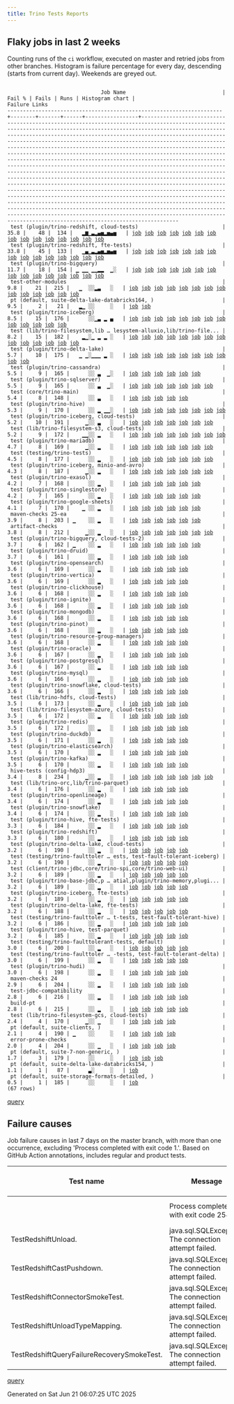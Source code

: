 ```yaml
---
title: Trino Tests Reports
---
```


## Flaky jobs in last 2 weeks

Counting runs of the `ci` workflow, executed on master and retried jobs from other branches.
Histogram is failure percentage for every day, descending (starts from current day).
Weekends are greyed out.
<pre><code>
                              Job Name                               | Fail % | Fails | Runs | Histogram chart |                                                                                                                                                                                                                                                                                                                                                                                                                                                                                                                                                                                                                  Failure Links                                                                                                                                                                                                                                                                                                                                                                                                                                                                                                                                                                                                                   
---------------------------------------------------------------------+--------+-------+------+-----------------+--------------------------------------------------------------------------------------------------------------------------------------------------------------------------------------------------------------------------------------------------------------------------------------------------------------------------------------------------------------------------------------------------------------------------------------------------------------------------------------------------------------------------------------------------------------------------------------------------------------------------------------------------------------------------------------------------------------------------------------------------------------------------------------------------------------------------------------------------------------------------------------------------------------------------------------------------------------------------------------------------------------------------------------------------------------------------------------------------------------------------------------------------------------------------------------------------------------------------------------------------
 test (plugin/trino-redshift, cloud-tests)                           |   35.8 |    48 |  134 |   ▂▆▁▃▂▄▅▂▅▄▅   | <a href="https://github.com/trinodb/trino/actions/runs/15748059124/job/44388013202">job</a> <a href="https://github.com/trinodb/trino/actions/runs/15725570242/job/44314691342">job</a> <a href="https://github.com/trinodb/trino/actions/runs/15729668394/job/44327787706">job</a> <a href="https://github.com/trinodb/trino/actions/runs/15730726277/job/44331064742">job</a> <a href="https://github.com/trinodb/trino/actions/runs/15695033663/job/44218405852">job</a> <a href="https://github.com/trinodb/trino/actions/runs/15698448644/job/44228104586">job</a> <a href="https://github.com/trinodb/trino/actions/runs/15699684137/job/44231624705">job</a> <a href="https://github.com/trinodb/trino/actions/runs/15704675274/job/44247642607">job</a> <a href="https://github.com/trinodb/trino/actions/runs/15711261268/job/44269791804">job</a> <a href="https://github.com/trinodb/trino/actions/runs/15674991529/job/44153189049">job</a> <a href="https://github.com/trinodb/trino/actions/runs/15658558213/job/44112920454">job</a> <a href="https://github.com/trinodb/trino/actions/runs/15668488249/job/44135764386">job</a> <a href="https://github.com/trinodb/trino/actions/runs/15648967986/job/44090945819">job</a> <a href="https://github.com/trinodb/trino/actions/runs/15651016184/job/44095774874">job</a> <a href="https://github.com/trinodb/trino/actions/runs/15623819389/job/44014242980">job</a>  
 test (plugin/trino-redshift, fte-tests)                             |   33.8 |    45 |  133 |   ▁▄▁▃▂▄▅▂▅▄▅   | <a href="https://github.com/trinodb/trino/actions/runs/15748059124/job/44388013200">job</a> <a href="https://github.com/trinodb/trino/actions/runs/15729668394/job/44327787667">job</a> <a href="https://github.com/trinodb/trino/actions/runs/15729687806/job/44327743192">job</a> <a href="https://github.com/trinodb/trino/actions/runs/15695033663/job/44218405863">job</a> <a href="https://github.com/trinodb/trino/actions/runs/15698448644/job/44228104585">job</a> <a href="https://github.com/trinodb/trino/actions/runs/15699684137/job/44231624714">job</a> <a href="https://github.com/trinodb/trino/actions/runs/15704675274/job/44247642664">job</a> <a href="https://github.com/trinodb/trino/actions/runs/15674991529/job/44153189086">job</a> <a href="https://github.com/trinodb/trino/actions/runs/15658558213/job/44112920432">job</a> <a href="https://github.com/trinodb/trino/actions/runs/15668488249/job/44135764372">job</a> <a href="https://github.com/trinodb/trino/actions/runs/15648967986/job/44090945826">job</a> <a href="https://github.com/trinodb/trino/actions/runs/15651016184/job/44095774876">job</a> <a href="https://github.com/trinodb/trino/actions/runs/15623819389/job/44014242966">job</a> <a href="https://github.com/trinodb/trino/actions/runs/15628250039/job/44026562059">job</a> <a href="https://github.com/trinodb/trino/actions/runs/15630131961/job/44032368263">job</a>  
 test (plugin/trino-bigquery)                                        |   11.7 |    18 |  154 | ▁ ▁▁ ▁▁▂▂  ▁░   | <a href="https://github.com/trinodb/trino/actions/runs/15775595195/job/44469286896">job</a> <a href="https://github.com/trinodb/trino/actions/runs/15763669665/job/44435748389">job</a> <a href="https://github.com/trinodb/trino/actions/runs/15736673026/job/44351262615">job</a> <a href="https://github.com/trinodb/trino/actions/runs/15704675274/job/44247642552">job</a> <a href="https://github.com/trinodb/trino/actions/runs/15658558213/job/44112920407">job</a> <a href="https://github.com/trinodb/trino/actions/runs/15648967986/job/44090945787">job</a> <a href="https://github.com/trinodb/trino/actions/runs/15627404423/job/44024206039">job</a> <a href="https://github.com/trinodb/trino/actions/runs/15627404423/job/44024206039">job</a> <a href="https://github.com/trinodb/trino/actions/runs/15630131961/job/44032368075">job</a> <a href="https://github.com/trinodb/trino/actions/runs/15636544916/job/44053149374">job</a> <a href="https://github.com/trinodb/trino/actions/runs/15639163170/job/44062107068">job</a> <a href="https://github.com/trinodb/trino/actions/runs/15600779637/job/43940154477">job</a> <a href="https://github.com/trinodb/trino/actions/runs/15618123115/job/43996041838">job</a> <a href="https://github.com/trinodb/trino/actions/runs/15618123115/job/43996041838">job</a> <a href="https://github.com/trinodb/trino/actions/runs/15620448697/job/44003779170">job</a>  
 test-other-modules                                                  |    9.8 |    21 |  215 |   ▁  ░░▂▃   ░   | <a href="https://github.com/trinodb/trino/actions/runs/15763664078/job/44435672805">job</a> <a href="https://github.com/trinodb/trino/actions/runs/15730726277/job/44330994986">job</a> <a href="https://github.com/trinodb/trino/actions/runs/15623819389/job/44014207453">job</a> <a href="https://github.com/trinodb/trino/actions/runs/15627404423/job/44024158968">job</a> <a href="https://github.com/trinodb/trino/actions/runs/15627404423/job/44024158968">job</a> <a href="https://github.com/trinodb/trino/actions/runs/15628250039/job/44026517444">job</a> <a href="https://github.com/trinodb/trino/actions/runs/15634831376/job/44047264727">job</a> <a href="https://github.com/trinodb/trino/actions/runs/15609613438/job/43967142679">job</a> <a href="https://github.com/trinodb/trino/actions/runs/15609613438/job/43967142679">job</a> <a href="https://github.com/trinodb/trino/actions/runs/15609613438/job/43967142679">job</a> <a href="https://github.com/trinodb/trino/actions/runs/15609613438/job/43999440240">job</a> <a href="https://github.com/trinodb/trino/actions/runs/15609613438/job/43999440240">job</a> <a href="https://github.com/trinodb/trino/actions/runs/15591228560/job/43910629413">job</a> <a href="https://github.com/trinodb/trino/actions/runs/15544330338/job/43762316334">job</a>                                                                                  
 pt (default, suite-delta-lake-databricks164, )                      |    9.5 |     2 |   21 |   ▂▁ ░░     ░   | <a href="https://github.com/trinodb/trino/actions/runs/15736673026/job/44352062300">job</a> <a href="https://github.com/trinodb/trino/actions/runs/15695033663/job/44218759534">job</a>                                                                                                                                                                                                                                                                                                                                                                                                                                                                                                                                                                                                                                                                                                                                                                                                                                                                                                                                                                                                                                                                                  
 test (plugin/trino-iceberg)                                         |    8.5 |    15 |  176 |      ░░▁▃ ▂ ▄   | <a href="https://github.com/trinodb/trino/actions/runs/15627404423/job/44024206076">job</a> <a href="https://github.com/trinodb/trino/actions/runs/15627404423/job/44024206076">job</a> <a href="https://github.com/trinodb/trino/actions/runs/15605995758/job/43955624931">job</a> <a href="https://github.com/trinodb/trino/actions/runs/15618123115/job/43996041883">job</a> <a href="https://github.com/trinodb/trino/actions/runs/15618123115/job/43996041883">job</a> <a href="https://github.com/trinodb/trino/actions/runs/15618130665/job/43996067577">job</a> <a href="https://github.com/trinodb/trino/actions/runs/15618130665/job/43996067577">job</a> <a href="https://github.com/trinodb/trino/actions/runs/15579260705/job/43870521226">job</a> <a href="https://github.com/trinodb/trino/actions/runs/15558472542/job/43804785168">job</a> <a href="https://github.com/trinodb/trino/actions/runs/15558472542/job/43804785168">job</a> <a href="https://github.com/trinodb/trino/actions/runs/15566182144/job/43830942549">job</a> <a href="https://github.com/trinodb/trino/actions/runs/15520643511/job/43693401058">job</a> <a href="https://github.com/trinodb/trino/actions/runs/15521739623/job/43695878554">job</a>                                                                                                                                                                  
 test (lib/trino-filesystem,lib … lesystem-alluxio,lib/trino-file... |    8.2 |    15 |  182 |    ▂▁░▁ ▂ ▂ ░   | <a href="https://github.com/trinodb/trino/actions/runs/15698448644/job/44228104456">job</a> <a href="https://github.com/trinodb/trino/actions/runs/15699684137/job/44231624559">job</a> <a href="https://github.com/trinodb/trino/actions/runs/15674461206/job/44151687301">job</a> <a href="https://github.com/trinodb/trino/actions/runs/15674461206/job/44151687301">job</a> <a href="https://github.com/trinodb/trino/actions/runs/15651176274/job/44096112580">job</a> <a href="https://github.com/trinodb/trino/actions/runs/15651176274/job/44096112580">job</a> <a href="https://github.com/trinodb/trino/actions/runs/15631782932/job/44037734985">job</a> <a href="https://github.com/trinodb/trino/actions/runs/15618123115/job/43996041817">job</a> <a href="https://github.com/trinodb/trino/actions/runs/15618123115/job/43996041817">job</a> <a href="https://github.com/trinodb/trino/actions/runs/15618130665/job/43996067527">job</a> <a href="https://github.com/trinodb/trino/actions/runs/15618130665/job/43996067527">job</a> <a href="https://github.com/trinodb/trino/actions/runs/15618130665/job/43998124767">job</a> <a href="https://github.com/trinodb/trino/actions/runs/15558472542/job/43804785124">job</a> <a href="https://github.com/trinodb/trino/actions/runs/15558472542/job/43804785124">job</a>                                                                                  
 test (plugin/trino-delta-lake)                                      |    5.7 |    10 |  175 |   ▁ ▁░▁▁▁ ▂ ░   | <a href="https://github.com/trinodb/trino/actions/runs/15728643883/job/44324393878">job</a> <a href="https://github.com/trinodb/trino/actions/runs/15674461206/job/44151687345">job</a> <a href="https://github.com/trinodb/trino/actions/runs/15674461206/job/44151687345">job</a> <a href="https://github.com/trinodb/trino/actions/runs/15651016184/job/44095774835">job</a> <a href="https://github.com/trinodb/trino/actions/runs/15627404423/job/44024206061">job</a> <a href="https://github.com/trinodb/trino/actions/runs/15627404423/job/44024206061">job</a> <a href="https://github.com/trinodb/trino/actions/runs/15618123115/job/43996041846">job</a> <a href="https://github.com/trinodb/trino/actions/runs/15618123115/job/43996041846">job</a> <a href="https://github.com/trinodb/trino/actions/runs/15566182144/job/43830942533">job</a> <a href="https://github.com/trinodb/trino/actions/runs/15571937661/job/43849503914">job</a>                                                                                                                                                                                                                                                                                                                                                                                                                  
 test (plugin/trino-cassandra)                                       |    5.5 |     9 |  165 |      ░░ ▃  ▁░   | <a href="https://github.com/trinodb/trino/actions/runs/15618123115/job/43996041862">job</a> <a href="https://github.com/trinodb/trino/actions/runs/15618123115/job/43996041862">job</a> <a href="https://github.com/trinodb/trino/actions/runs/15618123115/job/44011046942">job</a> <a href="https://github.com/trinodb/trino/actions/runs/15618123115/job/44011046942">job</a> <a href="https://github.com/trinodb/trino/actions/runs/15618130665/job/43996067561">job</a> <a href="https://github.com/trinodb/trino/actions/runs/15531892804/job/43722531849">job</a>                                                                                                                                                                                                                                                                                                                                                                                                                                                                                                                                                                                                                                                                                                                                                  
 test (plugin/trino-sqlserver)                                       |    5.5 |     9 |  165 |      ░░ ▃  ▁░   | <a href="https://github.com/trinodb/trino/actions/runs/15618123115/job/43996041993">job</a> <a href="https://github.com/trinodb/trino/actions/runs/15618123115/job/43996041993">job</a> <a href="https://github.com/trinodb/trino/actions/runs/15618130665/job/43996067621">job</a> <a href="https://github.com/trinodb/trino/actions/runs/15618130665/job/43996067621">job</a> <a href="https://github.com/trinodb/trino/actions/runs/15618130665/job/43998124881">job</a> <a href="https://github.com/trinodb/trino/actions/runs/15582259635/job/43880197025">job</a> <a href="https://github.com/trinodb/trino/actions/runs/15531892804/job/43722531987">job</a>                                                                                                                                                                                                                                                                                                                                                                                                                                                                                                                                                                                                                                                                  
 test (core/trino-main)                                              |    5.4 |     8 |  148 |      ░░ ▃   ░   | <a href="https://github.com/trinodb/trino/actions/runs/15609613438/job/43967211468">job</a> <a href="https://github.com/trinodb/trino/actions/runs/15609613438/job/43967211468">job</a> <a href="https://github.com/trinodb/trino/actions/runs/15609613438/job/43967211468">job</a> <a href="https://github.com/trinodb/trino/actions/runs/15609613438/job/43999441881">job</a> <a href="https://github.com/trinodb/trino/actions/runs/15609613438/job/43999441881">job</a>                                                                                                                                                                                                                                                                                                                                                                                                                                                                                                                                                                                                                                                                                                                                                                                                                                  
 test (plugin/trino-hive)                                            |    5.3 |     9 |  170 |      ░░ ▂ ▁▁░   | <a href="https://github.com/trinodb/trino/actions/runs/15618123115/job/43996041888">job</a> <a href="https://github.com/trinodb/trino/actions/runs/15618123115/job/43996041888">job</a> <a href="https://github.com/trinodb/trino/actions/runs/15618130665/job/43996067547">job</a> <a href="https://github.com/trinodb/trino/actions/runs/15618130665/job/43996067547">job</a> <a href="https://github.com/trinodb/trino/actions/runs/15618130665/job/43998124826">job</a> <a href="https://github.com/trinodb/trino/actions/runs/15589376236/job/43904239218">job</a> <a href="https://github.com/trinodb/trino/actions/runs/15571937661/job/43849503918">job</a> <a href="https://github.com/trinodb/trino/actions/runs/15529168578/job/43714335628">job</a>                                                                                                                                                                                                                                                                                                                                                                                                                                                                                                                                                                                  
 test (plugin/trino-iceberg, cloud-tests)                            |    5.2 |    10 |  191 |     ▁░░ ▃   ░   | <a href="https://github.com/trinodb/trino/actions/runs/15674461206/job/44151687380">job</a> <a href="https://github.com/trinodb/trino/actions/runs/15674461206/job/44151687380">job</a> <a href="https://github.com/trinodb/trino/actions/runs/15600779637/job/43940154444">job</a> <a href="https://github.com/trinodb/trino/actions/runs/15618123115/job/43996041882">job</a> <a href="https://github.com/trinodb/trino/actions/runs/15618123115/job/43996041882">job</a> <a href="https://github.com/trinodb/trino/actions/runs/15618130665/job/43996067594">job</a> <a href="https://github.com/trinodb/trino/actions/runs/15618130665/job/43996067594">job</a>                                                                                                                                                                                                                                                                                                                                                                                                                                                                                                                                                                                                                                                                  
 test (lib/trino-filesystem-s3, cloud-tests)                         |    5.2 |     9 |  172 |    ▁▁░░ ▂   ░   | <a href="https://github.com/trinodb/trino/actions/runs/15711261268/job/44269791694">job</a> <a href="https://github.com/trinodb/trino/actions/runs/15674461206/job/44151687337">job</a> <a href="https://github.com/trinodb/trino/actions/runs/15674461206/job/44151687337">job</a> <a href="https://github.com/trinodb/trino/actions/runs/15618123115/job/43996041821">job</a> <a href="https://github.com/trinodb/trino/actions/runs/15618123115/job/43996041821">job</a> <a href="https://github.com/trinodb/trino/actions/runs/15618130665/job/43996067521">job</a> <a href="https://github.com/trinodb/trino/actions/runs/15618130665/job/43996067521">job</a> <a href="https://github.com/trinodb/trino/actions/runs/15618130665/job/43998124776">job</a>                                                                                                                                                                                                                                                                                                                                                                                                                                                                                                                                                                                  
 test (plugin/trino-mariadb)                                         |    4.7 |     8 |  169 |     ▁░░ ▂   ░   | <a href="https://github.com/trinodb/trino/actions/runs/15674461206/job/44151687373">job</a> <a href="https://github.com/trinodb/trino/actions/runs/15674461206/job/44151687373">job</a> <a href="https://github.com/trinodb/trino/actions/runs/15618123115/job/43996041913">job</a> <a href="https://github.com/trinodb/trino/actions/runs/15618123115/job/43996041913">job</a> <a href="https://github.com/trinodb/trino/actions/runs/15618130665/job/43996067613">job</a> <a href="https://github.com/trinodb/trino/actions/runs/15618130665/job/43996067613">job</a> <a href="https://github.com/trinodb/trino/actions/runs/15618130665/job/43998124849">job</a>                                                                                                                                                                                                                                                                                                                                                                                                                                                                                                                                                                                                                                                                  
 test (testing/trino-tests)                                          |    4.5 |     8 |  177 |      ░░ ▂   ░   | <a href="https://github.com/trinodb/trino/actions/runs/15628250039/job/44026562081">job</a> <a href="https://github.com/trinodb/trino/actions/runs/15618123115/job/43996042020">job</a> <a href="https://github.com/trinodb/trino/actions/runs/15618123115/job/43996042020">job</a> <a href="https://github.com/trinodb/trino/actions/runs/15618130665/job/43996067632">job</a> <a href="https://github.com/trinodb/trino/actions/runs/15618130665/job/43996067632">job</a> <a href="https://github.com/trinodb/trino/actions/runs/15618130665/job/43998124903">job</a> <a href="https://github.com/trinodb/trino/actions/runs/15582621247/job/43881659598">job</a>                                                                                                                                                                                                                                                                                                                                                                                                                                                                                                                                                                                                                                                                  
 test (plugin/trino-iceberg, minio-and-avro)                         |    4.3 |     8 |  187 |     ▁░░ ▂   ░   | <a href="https://github.com/trinodb/trino/actions/runs/15674461206/job/44151687372">job</a> <a href="https://github.com/trinodb/trino/actions/runs/15674461206/job/44151687372">job</a> <a href="https://github.com/trinodb/trino/actions/runs/15618123115/job/43996041897">job</a> <a href="https://github.com/trinodb/trino/actions/runs/15618123115/job/43996041897">job</a> <a href="https://github.com/trinodb/trino/actions/runs/15618130665/job/43996067610">job</a> <a href="https://github.com/trinodb/trino/actions/runs/15618130665/job/43996067610">job</a> <a href="https://github.com/trinodb/trino/actions/runs/15618130665/job/43998124840">job</a>                                                                                                                                                                                                                                                                                                                                                                                                                                                                                                                                                                                                                                                                  
 test (plugin/trino-exasol)                                          |    4.2 |     7 |  168 |      ░░ ▂   ░   | <a href="https://github.com/trinodb/trino/actions/runs/15618123115/job/43996041864">job</a> <a href="https://github.com/trinodb/trino/actions/runs/15618123115/job/43996041864">job</a> <a href="https://github.com/trinodb/trino/actions/runs/15618130665/job/43996067546">job</a> <a href="https://github.com/trinodb/trino/actions/runs/15618130665/job/43996067546">job</a> <a href="https://github.com/trinodb/trino/actions/runs/15618130665/job/43998124822">job</a> <a href="https://github.com/trinodb/trino/actions/runs/15591228560/job/43910700916">job</a>                                                                                                                                                                                                                                                                                                                                                                                                                                                                                                                                                                                                                                                                                                                                                  
 test (plugin/trino-singlestore)                                     |    4.2 |     7 |  165 |      ░░ ▂   ░   | <a href="https://github.com/trinodb/trino/actions/runs/15618123115/job/43996041970">job</a> <a href="https://github.com/trinodb/trino/actions/runs/15618123115/job/43996041970">job</a> <a href="https://github.com/trinodb/trino/actions/runs/15618130665/job/43996067616">job</a> <a href="https://github.com/trinodb/trino/actions/runs/15618130665/job/43996067616">job</a> <a href="https://github.com/trinodb/trino/actions/runs/15618130665/job/43998124901">job</a> <a href="https://github.com/trinodb/trino/actions/runs/15591228560/job/43910700972">job</a>                                                                                                                                                                                                                                                                                                                                                                                                                                                                                                                                                                                                                                                                                                                                                  
 test (plugin/trino-google-sheets)                                   |    4.1 |     7 |  170 |    ▁ ░░ ▂   ░   | <a href="https://github.com/trinodb/trino/actions/runs/15698448644/job/44228104502">job</a> <a href="https://github.com/trinodb/trino/actions/runs/15618123115/job/43996041865">job</a> <a href="https://github.com/trinodb/trino/actions/runs/15618123115/job/43996041865">job</a> <a href="https://github.com/trinodb/trino/actions/runs/15618130665/job/43996067582">job</a> <a href="https://github.com/trinodb/trino/actions/runs/15618130665/job/43996067582">job</a> <a href="https://github.com/trinodb/trino/actions/runs/15618130665/job/43998124846">job</a>                                                                                                                                                                                                                                                                                                                                                                                                                                                                                                                                                                                                                                                                                                                                                  
 maven-checks 25-ea                                                  |    3.9 |     8 |  203 | ▁    ░░ ▂   ░   | <a href="https://github.com/trinodb/trino/actions/runs/15779427537/job/44481173520">job</a> <a href="https://github.com/trinodb/trino/actions/runs/15618123115/job/43995985336">job</a> <a href="https://github.com/trinodb/trino/actions/runs/15618123115/job/43995985336">job</a> <a href="https://github.com/trinodb/trino/actions/runs/15618130665/job/43996013144">job</a> <a href="https://github.com/trinodb/trino/actions/runs/15618130665/job/43996013144">job</a> <a href="https://github.com/trinodb/trino/actions/runs/15618130665/job/43998124510">job</a>                                                                                                                                                                                                                                                                                                                                                                                                                                                                                                                                                                                                                                                                                                                                                  
 artifact-checks                                                     |    3.8 |     8 |  212 |     ▁░░ ▂   ░   | <a href="https://github.com/trinodb/trino/actions/runs/15682415321/job/44176881657">job</a> <a href="https://github.com/trinodb/trino/actions/runs/15682415321/job/44176881657">job</a> <a href="https://github.com/trinodb/trino/actions/runs/15618123115/job/43995985305">job</a> <a href="https://github.com/trinodb/trino/actions/runs/15618123115/job/43995985305">job</a> <a href="https://github.com/trinodb/trino/actions/runs/15618130665/job/43996013139">job</a> <a href="https://github.com/trinodb/trino/actions/runs/15618130665/job/43996013139">job</a> <a href="https://github.com/trinodb/trino/actions/runs/15618130665/job/43998124543">job</a>                                                                                                                                                                                                                                                                                                                                                                                                                                                                                                                                                                                                                                                                  
 test (plugin/trino-bigquery, cloud-tests-2)                         |    3.7 |     6 |  162 | ▁    ░░ ▂   ░   | <a href="https://github.com/trinodb/trino/actions/runs/15779427537/job/44481228319">job</a> <a href="https://github.com/trinodb/trino/actions/runs/15618123115/job/43996041840">job</a> <a href="https://github.com/trinodb/trino/actions/runs/15618123115/job/43996041840">job</a> <a href="https://github.com/trinodb/trino/actions/runs/15620448697/job/44003779145">job</a> <a href="https://github.com/trinodb/trino/actions/runs/15579260705/job/43870521129">job</a> <a href="https://github.com/trinodb/trino/actions/runs/15538083364/job/43742003092">job</a>                                                                                                                                                                                                                                                                                                                                                                                                                                                                                                                                                                                                                                                                                                                                                  
 test (plugin/trino-druid)                                           |    3.7 |     6 |  161 |      ░░ ▂   ░   | <a href="https://github.com/trinodb/trino/actions/runs/15618123115/job/43996041849">job</a> <a href="https://github.com/trinodb/trino/actions/runs/15618123115/job/43996041849">job</a> <a href="https://github.com/trinodb/trino/actions/runs/15618130665/job/43996067563">job</a> <a href="https://github.com/trinodb/trino/actions/runs/15618130665/job/43996067563">job</a> <a href="https://github.com/trinodb/trino/actions/runs/15618130665/job/43998124825">job</a>                                                                                                                                                                                                                                                                                                                                                                                                                                                                                                                                                                                                                                                                                                                                                                                                                                  
 test (plugin/trino-opensearch)                                      |    3.6 |     6 |  169 |      ░░ ▂   ░   | <a href="https://github.com/trinodb/trino/actions/runs/15618123115/job/43996041935">job</a> <a href="https://github.com/trinodb/trino/actions/runs/15618123115/job/43996041935">job</a> <a href="https://github.com/trinodb/trino/actions/runs/15618130665/job/43996067592">job</a> <a href="https://github.com/trinodb/trino/actions/runs/15618130665/job/43996067592">job</a> <a href="https://github.com/trinodb/trino/actions/runs/15618130665/job/43998124886">job</a>                                                                                                                                                                                                                                                                                                                                                                                                                                                                                                                                                                                                                                                                                                                                                                                                                                  
 test (plugin/trino-vertica)                                         |    3.6 |     6 |  169 |      ░░ ▂   ░   | <a href="https://github.com/trinodb/trino/actions/runs/15618123115/job/43996042005">job</a> <a href="https://github.com/trinodb/trino/actions/runs/15618123115/job/43996042005">job</a> <a href="https://github.com/trinodb/trino/actions/runs/15618130665/job/43996067618">job</a> <a href="https://github.com/trinodb/trino/actions/runs/15618130665/job/43996067618">job</a> <a href="https://github.com/trinodb/trino/actions/runs/15618130665/job/43998124893">job</a>                                                                                                                                                                                                                                                                                                                                                                                                                                                                                                                                                                                                                                                                                                                                                                                                                                  
 test (plugin/trino-clickhouse)                                      |    3.6 |     6 |  168 |      ░░ ▂   ░   | <a href="https://github.com/trinodb/trino/actions/runs/15618123115/job/43996041837">job</a> <a href="https://github.com/trinodb/trino/actions/runs/15618123115/job/43996041837">job</a> <a href="https://github.com/trinodb/trino/actions/runs/15618130665/job/43996067520">job</a> <a href="https://github.com/trinodb/trino/actions/runs/15618130665/job/43996067520">job</a> <a href="https://github.com/trinodb/trino/actions/runs/15618130665/job/43998124805">job</a>                                                                                                                                                                                                                                                                                                                                                                                                                                                                                                                                                                                                                                                                                                                                                                                                                                  
 test (plugin/trino-ignite)                                          |    3.6 |     6 |  168 |      ░░ ▂   ░   | <a href="https://github.com/trinodb/trino/actions/runs/15618123115/job/43996041915">job</a> <a href="https://github.com/trinodb/trino/actions/runs/15618123115/job/43996041915">job</a> <a href="https://github.com/trinodb/trino/actions/runs/15618130665/job/43996067565">job</a> <a href="https://github.com/trinodb/trino/actions/runs/15618130665/job/43996067565">job</a> <a href="https://github.com/trinodb/trino/actions/runs/15618130665/job/43998124833">job</a>                                                                                                                                                                                                                                                                                                                                                                                                                                                                                                                                                                                                                                                                                                                                                                                                                                  
 test (plugin/trino-mongodb)                                         |    3.6 |     6 |  168 |      ░░ ▂   ░   | <a href="https://github.com/trinodb/trino/actions/runs/15618123115/job/43996041910">job</a> <a href="https://github.com/trinodb/trino/actions/runs/15618123115/job/43996041910">job</a> <a href="https://github.com/trinodb/trino/actions/runs/15618130665/job/43996067574">job</a> <a href="https://github.com/trinodb/trino/actions/runs/15618130665/job/43996067574">job</a> <a href="https://github.com/trinodb/trino/actions/runs/15618130665/job/43998124853">job</a>                                                                                                                                                                                                                                                                                                                                                                                                                                                                                                                                                                                                                                                                                                                                                                                                                                  
 test (plugin/trino-pinot)                                           |    3.6 |     6 |  168 |      ░░ ▂   ░   | <a href="https://github.com/trinodb/trino/actions/runs/15618123115/job/43996041918">job</a> <a href="https://github.com/trinodb/trino/actions/runs/15618123115/job/43996041918">job</a> <a href="https://github.com/trinodb/trino/actions/runs/15618130665/job/43996067575">job</a> <a href="https://github.com/trinodb/trino/actions/runs/15618130665/job/43996067575">job</a> <a href="https://github.com/trinodb/trino/actions/runs/15618130665/job/43998124868">job</a>                                                                                                                                                                                                                                                                                                                                                                                                                                                                                                                                                                                                                                                                                                                                                                                                                                  
 test (plugin/trino-resource-group-managers)                         |    3.6 |     6 |  168 |      ░░ ▂   ░   | <a href="https://github.com/trinodb/trino/actions/runs/15618123115/job/43996041964">job</a> <a href="https://github.com/trinodb/trino/actions/runs/15618123115/job/43996041964">job</a> <a href="https://github.com/trinodb/trino/actions/runs/15618130665/job/43996067605">job</a> <a href="https://github.com/trinodb/trino/actions/runs/15618130665/job/43996067605">job</a> <a href="https://github.com/trinodb/trino/actions/runs/15618130665/job/43998124885">job</a>                                                                                                                                                                                                                                                                                                                                                                                                                                                                                                                                                                                                                                                                                                                                                                                                                                  
 test (plugin/trino-oracle)                                          |    3.6 |     6 |  167 |      ░░ ▂   ░   | <a href="https://github.com/trinodb/trino/actions/runs/15618123115/job/43996041923">job</a> <a href="https://github.com/trinodb/trino/actions/runs/15618123115/job/43996041923">job</a> <a href="https://github.com/trinodb/trino/actions/runs/15618130665/job/43996067589">job</a> <a href="https://github.com/trinodb/trino/actions/runs/15618130665/job/43996067589">job</a> <a href="https://github.com/trinodb/trino/actions/runs/15618130665/job/43998124876">job</a>                                                                                                                                                                                                                                                                                                                                                                                                                                                                                                                                                                                                                                                                                                                                                                                                                                  
 test (plugin/trino-postgresql)                                      |    3.6 |     6 |  167 |      ░░ ▂   ░   | <a href="https://github.com/trinodb/trino/actions/runs/15618123115/job/43996041920">job</a> <a href="https://github.com/trinodb/trino/actions/runs/15618123115/job/43996041920">job</a> <a href="https://github.com/trinodb/trino/actions/runs/15618130665/job/43996067640">job</a> <a href="https://github.com/trinodb/trino/actions/runs/15618130665/job/43996067640">job</a> <a href="https://github.com/trinodb/trino/actions/runs/15618130665/job/43998124884">job</a>                                                                                                                                                                                                                                                                                                                                                                                                                                                                                                                                                                                                                                                                                                                                                                                                                                  
 test (plugin/trino-mysql)                                           |    3.6 |     6 |  166 |      ░░ ▂   ░   | <a href="https://github.com/trinodb/trino/actions/runs/15618123115/job/43996041926">job</a> <a href="https://github.com/trinodb/trino/actions/runs/15618123115/job/43996041926">job</a> <a href="https://github.com/trinodb/trino/actions/runs/15618130665/job/43996067572">job</a> <a href="https://github.com/trinodb/trino/actions/runs/15618130665/job/43996067572">job</a> <a href="https://github.com/trinodb/trino/actions/runs/15618130665/job/43998124850">job</a>                                                                                                                                                                                                                                                                                                                                                                                                                                                                                                                                                                                                                                                                                                                                                                                                                                  
 test (plugin/trino-snowflake, cloud-tests)                          |    3.6 |     6 |  166 |      ░░ ▂   ░   | <a href="https://github.com/trinodb/trino/actions/runs/15618123115/job/43996041991">job</a> <a href="https://github.com/trinodb/trino/actions/runs/15618123115/job/43996041991">job</a> <a href="https://github.com/trinodb/trino/actions/runs/15618130665/job/43996067601">job</a> <a href="https://github.com/trinodb/trino/actions/runs/15618130665/job/43996067601">job</a> <a href="https://github.com/trinodb/trino/actions/runs/15618130665/job/43998124906">job</a>                                                                                                                                                                                                                                                                                                                                                                                                                                                                                                                                                                                                                                                                                                                                                                                                                                  
 test (lib/trino-hdfs, cloud-tests)                                  |    3.5 |     6 |  173 |      ░░ ▂   ░   | <a href="https://github.com/trinodb/trino/actions/runs/15618123115/job/43996041824">job</a> <a href="https://github.com/trinodb/trino/actions/runs/15618123115/job/43996041824">job</a> <a href="https://github.com/trinodb/trino/actions/runs/15618130665/job/43996067517">job</a> <a href="https://github.com/trinodb/trino/actions/runs/15618130665/job/43996067517">job</a> <a href="https://github.com/trinodb/trino/actions/runs/15618130665/job/43998124808">job</a>                                                                                                                                                                                                                                                                                                                                                                                                                                                                                                                                                                                                                                                                                                                                                                                                                                  
 test (lib/trino-filesystem-azure, cloud-tests)                      |    3.5 |     6 |  172 |      ░░ ▂   ░   | <a href="https://github.com/trinodb/trino/actions/runs/15618123115/job/43996041826">job</a> <a href="https://github.com/trinodb/trino/actions/runs/15618123115/job/43996041826">job</a> <a href="https://github.com/trinodb/trino/actions/runs/15618130665/job/43996067503">job</a> <a href="https://github.com/trinodb/trino/actions/runs/15618130665/job/43996067503">job</a> <a href="https://github.com/trinodb/trino/actions/runs/15618130665/job/43998124785">job</a>                                                                                                                                                                                                                                                                                                                                                                                                                                                                                                                                                                                                                                                                                                                                                                                                                                  
 test (plugin/trino-redis)                                           |    3.5 |     6 |  172 |      ░░ ▂   ░   | <a href="https://github.com/trinodb/trino/actions/runs/15618123115/job/43996041927">job</a> <a href="https://github.com/trinodb/trino/actions/runs/15618123115/job/43996041927">job</a> <a href="https://github.com/trinodb/trino/actions/runs/15618130665/job/43996067583">job</a> <a href="https://github.com/trinodb/trino/actions/runs/15618130665/job/43996067583">job</a> <a href="https://github.com/trinodb/trino/actions/runs/15618130665/job/43998124889">job</a>                                                                                                                                                                                                                                                                                                                                                                                                                                                                                                                                                                                                                                                                                                                                                                                                                                  
 test (plugin/trino-duckdb)                                          |    3.5 |     6 |  171 |      ░░ ▂   ░   | <a href="https://github.com/trinodb/trino/actions/runs/15618123115/job/43996041860">job</a> <a href="https://github.com/trinodb/trino/actions/runs/15618123115/job/43996041860">job</a> <a href="https://github.com/trinodb/trino/actions/runs/15618130665/job/43996067551">job</a> <a href="https://github.com/trinodb/trino/actions/runs/15618130665/job/43996067551">job</a> <a href="https://github.com/trinodb/trino/actions/runs/15618130665/job/43998124832">job</a>                                                                                                                                                                                                                                                                                                                                                                                                                                                                                                                                                                                                                                                                                                                                                                                                                                  
 test (plugin/trino-elasticsearch)                                   |    3.5 |     6 |  170 |      ░░ ▂   ░   | <a href="https://github.com/trinodb/trino/actions/runs/15618123115/job/43996041863">job</a> <a href="https://github.com/trinodb/trino/actions/runs/15618123115/job/43996041863">job</a> <a href="https://github.com/trinodb/trino/actions/runs/15618130665/job/43996067570">job</a> <a href="https://github.com/trinodb/trino/actions/runs/15618130665/job/43996067570">job</a> <a href="https://github.com/trinodb/trino/actions/runs/15618130665/job/43998124828">job</a>                                                                                                                                                                                                                                                                                                                                                                                                                                                                                                                                                                                                                                                                                                                                                                                                                                  
 test (plugin/trino-kafka)                                           |    3.5 |     6 |  170 |      ░░ ▂   ░   | <a href="https://github.com/trinodb/trino/actions/runs/15618123115/job/43996041924">job</a> <a href="https://github.com/trinodb/trino/actions/runs/15618123115/job/43996041924">job</a> <a href="https://github.com/trinodb/trino/actions/runs/15618130665/job/43996067587">job</a> <a href="https://github.com/trinodb/trino/actions/runs/15618130665/job/43996067587">job</a> <a href="https://github.com/trinodb/trino/actions/runs/15618130665/job/43998124847">job</a>                                                                                                                                                                                                                                                                                                                                                                                                                                                                                                                                                                                                                                                                                                                                                                                                                                  
 hive-tests (config-hdp3)                                            |    3.4 |     8 |  234 |     ▁░░ ▂   ░   | <a href="https://github.com/trinodb/trino/actions/runs/15674461206/job/44151524470">job</a> <a href="https://github.com/trinodb/trino/actions/runs/15674461206/job/44151524470">job</a> <a href="https://github.com/trinodb/trino/actions/runs/15618123115/job/43995985313">job</a> <a href="https://github.com/trinodb/trino/actions/runs/15618123115/job/43995985313">job</a> <a href="https://github.com/trinodb/trino/actions/runs/15618130665/job/43996013110">job</a> <a href="https://github.com/trinodb/trino/actions/runs/15618130665/job/43996013110">job</a> <a href="https://github.com/trinodb/trino/actions/runs/15618130665/job/43998124526">job</a>                                                                                                                                                                                                                                                                                                                                                                                                                                                                                                                                                                                                                                                                  
 test (lib/trino-orc,lib/trino-parquet)                              |    3.4 |     6 |  176 |      ░░ ▂   ░   | <a href="https://github.com/trinodb/trino/actions/runs/15618123115/job/43996041825">job</a> <a href="https://github.com/trinodb/trino/actions/runs/15618123115/job/43996041825">job</a> <a href="https://github.com/trinodb/trino/actions/runs/15618130665/job/43996067502">job</a> <a href="https://github.com/trinodb/trino/actions/runs/15618130665/job/43996067502">job</a> <a href="https://github.com/trinodb/trino/actions/runs/15618130665/job/43998124783">job</a>                                                                                                                                                                                                                                                                                                                                                                                                                                                                                                                                                                                                                                                                                                                                                                                                                                  
 test (plugin/trino-openlineage)                                     |    3.4 |     6 |  174 |      ░░ ▂   ░   | <a href="https://github.com/trinodb/trino/actions/runs/15618123115/job/43996041934">job</a> <a href="https://github.com/trinodb/trino/actions/runs/15618123115/job/43996041934">job</a> <a href="https://github.com/trinodb/trino/actions/runs/15618130665/job/43996067588">job</a> <a href="https://github.com/trinodb/trino/actions/runs/15618130665/job/43996067588">job</a> <a href="https://github.com/trinodb/trino/actions/runs/15618130665/job/43998124854">job</a>                                                                                                                                                                                                                                                                                                                                                                                                                                                                                                                                                                                                                                                                                                                                                                                                                                  
 test (plugin/trino-snowflake)                                       |    3.4 |     6 |  174 |      ░░ ▂   ░   | <a href="https://github.com/trinodb/trino/actions/runs/15618123115/job/43996041977">job</a> <a href="https://github.com/trinodb/trino/actions/runs/15618123115/job/43996041977">job</a> <a href="https://github.com/trinodb/trino/actions/runs/15618130665/job/43996067611">job</a> <a href="https://github.com/trinodb/trino/actions/runs/15618130665/job/43996067611">job</a> <a href="https://github.com/trinodb/trino/actions/runs/15618130665/job/43998124933">job</a>                                                                                                                                                                                                                                                                                                                                                                                                                                                                                                                                                                                                                                                                                                                                                                                                                                  
 test (plugin/trino-hive, fte-tests)                                 |    3.3 |     6 |  184 |      ░░ ▂   ░   | <a href="https://github.com/trinodb/trino/actions/runs/15618123115/job/43996041872">job</a> <a href="https://github.com/trinodb/trino/actions/runs/15618123115/job/43996041872">job</a> <a href="https://github.com/trinodb/trino/actions/runs/15618130665/job/43996067559">job</a> <a href="https://github.com/trinodb/trino/actions/runs/15618130665/job/43996067559">job</a> <a href="https://github.com/trinodb/trino/actions/runs/15618130665/job/43998124842">job</a>                                                                                                                                                                                                                                                                                                                                                                                                                                                                                                                                                                                                                                                                                                                                                                                                                                  
 test (plugin/trino-redshift)                                        |    3.3 |     6 |  180 |      ░░ ▂   ░   | <a href="https://github.com/trinodb/trino/actions/runs/15618123115/job/43996041939">job</a> <a href="https://github.com/trinodb/trino/actions/runs/15618123115/job/43996041939">job</a> <a href="https://github.com/trinodb/trino/actions/runs/15618130665/job/43996067581">job</a> <a href="https://github.com/trinodb/trino/actions/runs/15618130665/job/43996067581">job</a> <a href="https://github.com/trinodb/trino/actions/runs/15618130665/job/43998124916">job</a>                                                                                                                                                                                                                                                                                                                                                                                                                                                                                                                                                                                                                                                                                                                                                                                                                                  
 test (plugin/trino-delta-lake, cloud-tests)                         |    3.2 |     6 |  190 |      ░░ ▂   ░   | <a href="https://github.com/trinodb/trino/actions/runs/15618123115/job/43996041855">job</a> <a href="https://github.com/trinodb/trino/actions/runs/15618123115/job/43996041855">job</a> <a href="https://github.com/trinodb/trino/actions/runs/15618130665/job/43996067560">job</a> <a href="https://github.com/trinodb/trino/actions/runs/15618130665/job/43996067560">job</a> <a href="https://github.com/trinodb/trino/actions/runs/15618130665/job/43998124827">job</a>                                                                                                                                                                                                                                                                                                                                                                                                                                                                                                                                                                                                                                                                                                                                                                                                                                  
 test (testing/trino-faulttoler … ests, test-fault-tolerant-iceberg) |    3.2 |     6 |  190 |      ░░ ▂   ░   | <a href="https://github.com/trinodb/trino/actions/runs/15618123115/job/43996042003">job</a> <a href="https://github.com/trinodb/trino/actions/runs/15618123115/job/43996042003">job</a> <a href="https://github.com/trinodb/trino/actions/runs/15618130665/job/43996067637">job</a> <a href="https://github.com/trinodb/trino/actions/runs/15618130665/job/43996067637">job</a> <a href="https://github.com/trinodb/trino/actions/runs/15618130665/job/43998124926">job</a>                                                                                                                                                                                                                                                                                                                                                                                                                                                                                                                                                                                                                                                                                                                                                                                                                                  
 test (client/trino-jdbc,core/trino-spi,core/trino-web-ui)           |    3.2 |     6 |  189 |      ░░ ▂   ░   | <a href="https://github.com/trinodb/trino/actions/runs/15618123115/job/43996041814">job</a> <a href="https://github.com/trinodb/trino/actions/runs/15618123115/job/43996041814">job</a> <a href="https://github.com/trinodb/trino/actions/runs/15618130665/job/43996067490">job</a> <a href="https://github.com/trinodb/trino/actions/runs/15618130665/job/43996067490">job</a> <a href="https://github.com/trinodb/trino/actions/runs/15618130665/job/43998124772">job</a>                                                                                                                                                                                                                                                                                                                                                                                                                                                                                                                                                                                                                                                                                                                                                                                                                                  
 test (plugin/trino-base-jdbc,p … atial,plugin/trino-memory,plugi... |    3.2 |     6 |  189 |      ░░ ▂   ░   | <a href="https://github.com/trinodb/trino/actions/runs/15618123115/job/43996041813">job</a> <a href="https://github.com/trinodb/trino/actions/runs/15618123115/job/43996041813">job</a> <a href="https://github.com/trinodb/trino/actions/runs/15618130665/job/43996067507">job</a> <a href="https://github.com/trinodb/trino/actions/runs/15618130665/job/43996067507">job</a> <a href="https://github.com/trinodb/trino/actions/runs/15618130665/job/43998124768">job</a>                                                                                                                                                                                                                                                                                                                                                                                                                                                                                                                                                                                                                                                                                                                                                                                                                                  
 test (plugin/trino-iceberg, fte-tests)                              |    3.2 |     6 |  189 |      ░░ ▂   ░   | <a href="https://github.com/trinodb/trino/actions/runs/15618123115/job/43996041891">job</a> <a href="https://github.com/trinodb/trino/actions/runs/15618123115/job/43996041891">job</a> <a href="https://github.com/trinodb/trino/actions/runs/15618130665/job/43996067607">job</a> <a href="https://github.com/trinodb/trino/actions/runs/15618130665/job/43996067607">job</a> <a href="https://github.com/trinodb/trino/actions/runs/15618130665/job/43998124834">job</a>                                                                                                                                                                                                                                                                                                                                                                                                                                                                                                                                                                                                                                                                                                                                                                                                                                  
 test (plugin/trino-delta-lake, fte-tests)                           |    3.2 |     6 |  188 |      ░░ ▂   ░   | <a href="https://github.com/trinodb/trino/actions/runs/15618123115/job/43996041859">job</a> <a href="https://github.com/trinodb/trino/actions/runs/15618123115/job/43996041859">job</a> <a href="https://github.com/trinodb/trino/actions/runs/15618130665/job/43996067542">job</a> <a href="https://github.com/trinodb/trino/actions/runs/15618130665/job/43996067542">job</a> <a href="https://github.com/trinodb/trino/actions/runs/15618130665/job/43998124819">job</a>                                                                                                                                                                                                                                                                                                                                                                                                                                                                                                                                                                                                                                                                                                                                                                                                                                  
 test (testing/trino-faulttoler … t-tests, test-fault-tolerant-hive) |    3.2 |     6 |  186 |      ░░ ▂   ░   | <a href="https://github.com/trinodb/trino/actions/runs/15618123115/job/43996042008">job</a> <a href="https://github.com/trinodb/trino/actions/runs/15618123115/job/43996042008">job</a> <a href="https://github.com/trinodb/trino/actions/runs/15618130665/job/43996067624">job</a> <a href="https://github.com/trinodb/trino/actions/runs/15618130665/job/43996067624">job</a> <a href="https://github.com/trinodb/trino/actions/runs/15618130665/job/43998124913">job</a>                                                                                                                                                                                                                                                                                                                                                                                                                                                                                                                                                                                                                                                                                                                                                                                                                                  
 test (plugin/trino-hive, test-parquet)                              |    3.2 |     6 |  185 |      ░░ ▂   ░   | <a href="https://github.com/trinodb/trino/actions/runs/15618123115/job/43996041869">job</a> <a href="https://github.com/trinodb/trino/actions/runs/15618123115/job/43996041869">job</a> <a href="https://github.com/trinodb/trino/actions/runs/15618130665/job/43996067558">job</a> <a href="https://github.com/trinodb/trino/actions/runs/15618130665/job/43996067558">job</a> <a href="https://github.com/trinodb/trino/actions/runs/15618130665/job/43998124818">job</a>                                                                                                                                                                                                                                                                                                                                                                                                                                                                                                                                                                                                                                                                                                                                                                                                                                  
 test (testing/trino-faulttolerant-tests, default)                   |    3.0 |     6 |  200 |      ░░ ▂   ░   | <a href="https://github.com/trinodb/trino/actions/runs/15618123115/job/43996042015">job</a> <a href="https://github.com/trinodb/trino/actions/runs/15618123115/job/43996042015">job</a> <a href="https://github.com/trinodb/trino/actions/runs/15618130665/job/43996067622">job</a> <a href="https://github.com/trinodb/trino/actions/runs/15618130665/job/43996067622">job</a> <a href="https://github.com/trinodb/trino/actions/runs/15618130665/job/43998124909">job</a>                                                                                                                                                                                                                                                                                                                                                                                                                                                                                                                                                                                                                                                                                                                                                                                                                                  
 test (testing/trino-faulttoler … -tests, test-fault-tolerant-delta) |    3.0 |     6 |  199 |      ░░ ▂   ░   | <a href="https://github.com/trinodb/trino/actions/runs/15618123115/job/43996042001">job</a> <a href="https://github.com/trinodb/trino/actions/runs/15618123115/job/43996042001">job</a> <a href="https://github.com/trinodb/trino/actions/runs/15618130665/job/43996067638">job</a> <a href="https://github.com/trinodb/trino/actions/runs/15618130665/job/43996067638">job</a> <a href="https://github.com/trinodb/trino/actions/runs/15618130665/job/43998124929">job</a>                                                                                                                                                                                                                                                                                                                                                                                                                                                                                                                                                                                                                                                                                                                                                                                                                                  
 test (plugin/trino-hudi)                                            |    3.0 |     6 |  198 |      ░░ ▂   ░   | <a href="https://github.com/trinodb/trino/actions/runs/15618123115/job/43996041874">job</a> <a href="https://github.com/trinodb/trino/actions/runs/15618123115/job/43996041874">job</a> <a href="https://github.com/trinodb/trino/actions/runs/15618130665/job/43996067552">job</a> <a href="https://github.com/trinodb/trino/actions/runs/15618130665/job/43996067552">job</a> <a href="https://github.com/trinodb/trino/actions/runs/15618130665/job/43998124843">job</a>                                                                                                                                                                                                                                                                                                                                                                                                                                                                                                                                                                                                                                                                                                                                                                                                                                  
 maven-checks 24                                                     |    2.9 |     6 |  204 |      ░░ ▂   ░   | <a href="https://github.com/trinodb/trino/actions/runs/15618123115/job/43995985332">job</a> <a href="https://github.com/trinodb/trino/actions/runs/15618123115/job/43995985332">job</a> <a href="https://github.com/trinodb/trino/actions/runs/15618130665/job/43996013125">job</a> <a href="https://github.com/trinodb/trino/actions/runs/15618130665/job/43996013125">job</a> <a href="https://github.com/trinodb/trino/actions/runs/15618130665/job/43998124512">job</a>                                                                                                                                                                                                                                                                                                                                                                                                                                                                                                                                                                                                                                                                                                                                                                                                                                  
 test-jdbc-compatibility                                             |    2.8 |     6 |  216 |      ░░ ▂   ░   | <a href="https://github.com/trinodb/trino/actions/runs/15618123115/job/43995985307">job</a> <a href="https://github.com/trinodb/trino/actions/runs/15618123115/job/43995985307">job</a> <a href="https://github.com/trinodb/trino/actions/runs/15618130665/job/43996013147">job</a> <a href="https://github.com/trinodb/trino/actions/runs/15618130665/job/43996013147">job</a> <a href="https://github.com/trinodb/trino/actions/runs/15618130665/job/43998124523">job</a>                                                                                                                                                                                                                                                                                                                                                                                                                                                                                                                                                                                                                                                                                                                                                                                                                                  
 build-pt                                                            |    2.8 |     6 |  215 |      ░░ ▂   ░   | <a href="https://github.com/trinodb/trino/actions/runs/15618123115/job/43995985375">job</a> <a href="https://github.com/trinodb/trino/actions/runs/15618123115/job/43995985375">job</a> <a href="https://github.com/trinodb/trino/actions/runs/15618130665/job/43996013142">job</a> <a href="https://github.com/trinodb/trino/actions/runs/15618130665/job/43996013142">job</a> <a href="https://github.com/trinodb/trino/actions/runs/15618130665/job/43998124561">job</a>                                                                                                                                                                                                                                                                                                                                                                                                                                                                                                                                                                                                                                                                                                                                                                                                                                  
 test (lib/trino-filesystem-gcs, cloud-tests)                        |    2.4 |     4 |  170 |     ▁░░ ▁   ░   | <a href="https://github.com/trinodb/trino/actions/runs/15674461206/job/44151687310">job</a> <a href="https://github.com/trinodb/trino/actions/runs/15674461206/job/44151687310">job</a> <a href="https://github.com/trinodb/trino/actions/runs/15618123115/job/43996041831">job</a> <a href="https://github.com/trinodb/trino/actions/runs/15618123115/job/43996041831">job</a>                                                                                                                                                                                                                                                                                                                                                                                                                                                                                                                                                                                                                                                                                                                                                                                                                                                                                                                  
 pt (default, suite-clients, )                                       |    2.1 |     4 |  190 | ▁    ░░     ░   | <a href="https://github.com/trinodb/trino/actions/runs/15776359836/job/44472167960">job</a> <a href="https://github.com/trinodb/trino/actions/runs/15776359836/job/44472167960">job</a> <a href="https://github.com/trinodb/trino/actions/runs/15623819389/job/44014527214">job</a> <a href="https://github.com/trinodb/trino/actions/runs/15538521814/job/43743960084">job</a>                                                                                                                                                                                                                                                                                                                                                                                                                                                                                                                                                                                                                                                                                                                                                                                                                                                                                                                  
 error-prone-checks                                                  |    2.0 |     4 |  204 |      ░░ ▁   ░   | <a href="https://github.com/trinodb/trino/actions/runs/15618123115/job/43995985342">job</a> <a href="https://github.com/trinodb/trino/actions/runs/15618123115/job/43995985342">job</a> <a href="https://github.com/trinodb/trino/actions/runs/15619697172/job/44001175168">job</a> <a href="https://github.com/trinodb/trino/actions/runs/15619697172/job/44001175168">job</a>                                                                                                                                                                                                                                                                                                                                                                                                                                                                                                                                                                                                                                                                                                                                                                                                                                                                                                                  
 pt (default, suite-7-non-generic, )                                 |    1.7 |     3 |  179 |      ░░     ░   | <a href="https://github.com/trinodb/trino/actions/runs/15630131961/job/44032858995">job</a> <a href="https://github.com/trinodb/trino/actions/runs/15589516529/job/43905570885">job</a> <a href="https://github.com/trinodb/trino/actions/runs/15589516529/job/43905570885">job</a>                                                                                                                                                                                                                                                                                                                                                                                                                                                                                                                                                                                                                                                                                                                                                                                                                                                                                                                                                                                                  
 pt (default, suite-delta-lake-databricks154, )                      |    1.1 |     1 |   87 |      ▃░     ░   | <a href="https://github.com/trinodb/trino/actions/runs/15668488249/job/44135979646">job</a>                                                                                                                                                                                                                                                                                                                                                                                                                                                                                                                                                                                                                                                                                                                                                                                                                                                                                                                                                                                                                                                                                                                                                                  
 pt (default, suite-storage-formats-detailed, )                      |    0.5 |     1 |  185 |      ░░     ░   | <a href="https://github.com/trinodb/trino/actions/runs/15538521814/job/43743960101">job</a>                                                                                                                                                                                                                                                                                                                                                                                                                                                                                                                                                                                                                                                                                                                                                                                                                                                                                                                                                                                                                                                                                                                                                                  
(67 rows)
</code></pre>
[query](https://github.com/trinodb/reports/blob/5c927f58d75bfaf5aeea7c960fa119b30752b04c/sql/tests/jobs.sql)

## Failure causes

Job failure causes in last 7 days on the master branch, with more than one occurrence,
excluding 'Process completed with exit code 1.'.
Based on GitHub Action annotations, includes regular and product tests.

| Test name                                  | Message                                               | Test failures | Run failures | % of runs | First seen at           | Last seen at            | Failure Links                                                                                                                                                                                                                                                                                                                                                                                                    |
| ------------------------------------------ | ----------------------------------------------------- | -------------:| ------------:| ---------:| ----------------------- | ----------------------- | ---------------------------------------------------------------------------------------------------------------------------------------------------------------------------------------------------------------------------------------------------------------------------------------------------------------------------------------------------------------------------------------------------------------- |
|                                            | Process completed with exit code 254.                 |            18 |            9 |       3.4 | 2025-06-14 05:48:45.000 | 2025-06-17 10:28:03.000 | <a href="https://github.com/trinodb/trino/actions/runs/15648967986/job/44090945819">job</a> <a href="https://github.com/trinodb/trino/actions/runs/15648967986/job/44090945826">job</a> <a href="https://github.com/trinodb/trino/actions/runs/15651016184/job/44095774874">job</a> <a href="https://github.com/trinodb/trino/actions/runs/15651016184/job/44095774876">job</a> <a href="https://github.com/trinodb/trino/actions/runs/15658558213/job/44112920432">job</a>  |
| TestRedshiftUnload.                        | java.sql.SQLException: The connection attempt failed. |             5 |            5 |       1.9 | 2025-06-17 15:30:01.000 | 2025-06-18 10:59:14.000 | <a href="https://github.com/trinodb/trino/actions/runs/15711261268/job/44269791804">job</a> <a href="https://github.com/trinodb/trino/actions/runs/15711606439/job/44271056758">job</a> <a href="https://github.com/trinodb/trino/actions/runs/15725570242/job/44314691342">job</a> <a href="https://github.com/trinodb/trino/actions/runs/15729668394/job/44327787706">job</a> <a href="https://github.com/trinodb/trino/actions/runs/15730726277/job/44331064742">job</a>  |
| TestRedshiftCastPushdown.                  | java.sql.SQLException: The connection attempt failed. |             5 |            5 |       1.9 | 2025-06-17 15:30:01.000 | 2025-06-18 10:59:14.000 | <a href="https://github.com/trinodb/trino/actions/runs/15711261268/job/44269791804">job</a> <a href="https://github.com/trinodb/trino/actions/runs/15711606439/job/44271056758">job</a> <a href="https://github.com/trinodb/trino/actions/runs/15725570242/job/44314691342">job</a> <a href="https://github.com/trinodb/trino/actions/runs/15729668394/job/44327787706">job</a> <a href="https://github.com/trinodb/trino/actions/runs/15730726277/job/44331064742">job</a>  |
| TestRedshiftConnectorSmokeTest.            | java.sql.SQLException: The connection attempt failed. |             4 |            4 |       1.5 | 2025-06-17 15:30:01.000 | 2025-06-18 10:04:54.000 | <a href="https://github.com/trinodb/trino/actions/runs/15711261268/job/44269791804">job</a> <a href="https://github.com/trinodb/trino/actions/runs/15711606439/job/44271056758">job</a> <a href="https://github.com/trinodb/trino/actions/runs/15725570242/job/44314691342">job</a> <a href="https://github.com/trinodb/trino/actions/runs/15729668394/job/44327787706">job</a>                                                                                  |
| TestRedshiftUnloadTypeMapping.             | java.sql.SQLException: The connection attempt failed. |             4 |            4 |       1.5 | 2025-06-17 15:30:01.000 | 2025-06-18 10:04:54.000 | <a href="https://github.com/trinodb/trino/actions/runs/15711261268/job/44269791804">job</a> <a href="https://github.com/trinodb/trino/actions/runs/15711606439/job/44271056758">job</a> <a href="https://github.com/trinodb/trino/actions/runs/15725570242/job/44314691342">job</a> <a href="https://github.com/trinodb/trino/actions/runs/15729668394/job/44327787706">job</a>                                                                                  |
| TestRedshiftQueryFailureRecoverySmokeTest. | java.sql.SQLException: The connection attempt failed. |             3 |            3 |       1.1 | 2025-06-18 10:04:18.000 | 2025-06-19 02:49:24.000 | <a href="https://github.com/trinodb/trino/actions/runs/15729668394/job/44327787667">job</a> <a href="https://github.com/trinodb/trino/actions/runs/15729687806/job/44327743192">job</a> <a href="https://github.com/trinodb/trino/actions/runs/15748059124/job/44388013200">job</a>                                                                                                                                                                  |

[query](https://github.com/trinodb/reports/blob/5c927f58d75bfaf5aeea7c960fa119b30752b04c/sql/tests/annotations.sql)

Generated on Sat Jun 21 06:07:25 UTC 2025

